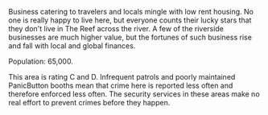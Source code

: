 Business catering to travelers and locals mingle with low rent housing. No one is really happy to live here, but everyone counts their lucky stars that they don't live in The Reef across the river. A few of the riverside businesses are much higher value, but the fortunes of such business rise and fall with local and global finances.  
  
Population: 65,000.  
  
This area is rating C and D. Infrequent patrols and poorly maintained PanicButton booths mean that crime here is reported less often and therefore enforced less often. The security services in these areas make no real effort to prevent crimes before they happen.